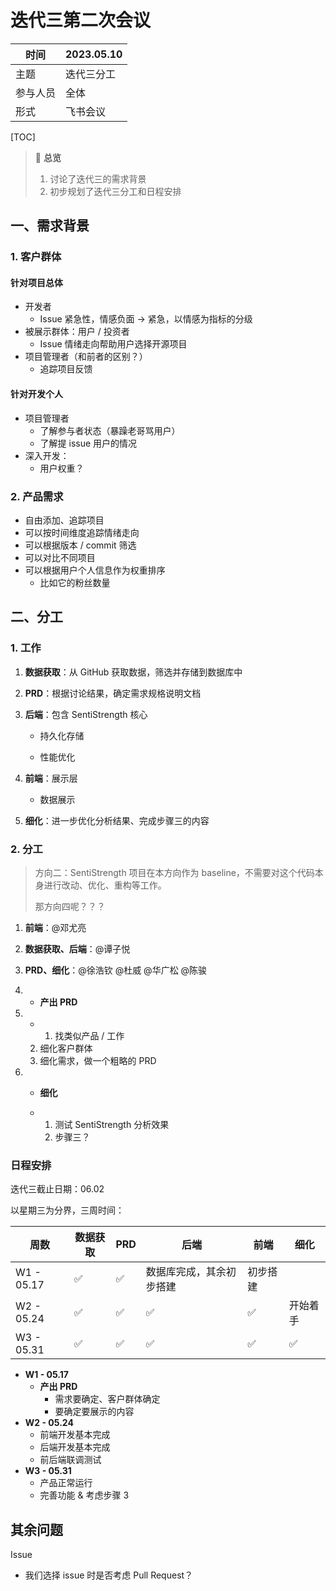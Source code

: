 # 迭代三第二次会议

| 时间     | 2023.05.10 |
| -------- | ---------- |
| 主题     | 迭代三分工 |
| 参与人员 | 全体       |
| 形式     | 飞书会议   |

[TOC]

> 🧐 **总览**
>
> 1. 讨论了迭代三的需求背景
> 1. 初步规划了迭代三分工和日程安排

## 一、需求背景

### 1. 客户群体

#### 针对项目总体

- 开发者
  - Issue 紧急性，情感负面 -> 紧急，以情感为指标的分级
- 被展示群体：用户 / 投资者
  - Issue 情绪走向帮助用户选择开源项目
- 项目管理者（和前者的区别？）
  - 追踪项目反馈

#### 针对开发个人

- 项目管理者
  - 了解参与者状态（暴躁老哥骂用户）
  - 了解提 issue 用户的情况
- 深入开发：
  - 用户权重？

### 2. 产品需求

- 自由添加、追踪项目
- 可以按时间维度追踪情绪走向
- 可以根据版本 / commit 筛选
- 可以对比不同项目
- 可以根据用户个人信息作为权重排序
  - 比如它的粉丝数量

## 二、分工

### 1. 工作

1. **数据获取**：从 GitHub 获取数据，筛选并存储到数据库中

2. **PRD**：根据讨论结果，确定需求规格说明文档

3. **后端**：包含 SentiStrength 核心

   - 持久化存储

   - 性能优化

4. **前端**：展示层

   - 数据展示

5. **细化**：进一步优化分析结果、完成步骤三的内容

### 2. 分工

> 方向二：SentiStrength 项目在本方向作为 baseline，不需要对这个代码本身进行改动、优化、重构等工作。
>
> 那方向四呢？？？

1. **前端**：@邓尤亮
2. **数据获取、后端**：@谭子悦
3. **PRD、细化**：@徐浩钦 @杜威 @华广松 @陈骏

4. - **产出 PRD**

5. - 1. 找类似产品 / 工作

   2. 细化客户群体
   3. 细化需求，做一个粗略的 PRD

6. - **细化**

   - 1. 测试 SentiStrength 分析效果
     2. 步骤三？

### 日程安排

迭代三截止日期：06.02

以星期三为分界，三周时间：

| 周数       | 数据获取 | PRD | 后端                     | 前端     | 细化     |
| ---------- | -------- | --- | ------------------------ | -------- | -------- |
| W1 - 05.17 | ✅       | ✅  | 数据库完成，其余初步搭建 | 初步搭建 |          |
| W2 - 05.24 | ✅       | ✅  | ✅                       | ✅       | 开始着手 |
| W3 - 05.31 | ✅       | ✅  | ✅                       | ✅       | ✅       |

- **W1 - 05.17**
  - **产出 PRD**
    - 需求要确定、客户群体确定
    - 要确定要展示的内容
- **W2 - 05.24**
  - 前端开发基本完成
  - 后端开发基本完成
  - 前后端联调测试
- **W3 - 05.31**
  - 产品正常运行
  - 完善功能 & 考虑步骤 3

## 其余问题

Issue

- 我们选择 issue 时是否考虑 Pull Request？
